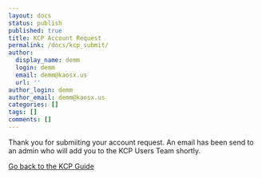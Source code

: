 ```yaml
---
layout: docs
status: publish
published: true
title: KCP Account Request
permalink: /docs/kcp_submit/
author:
  display_name: demm
  login: demm
  email: demm@kaosx.us
  url: ''
author_login: demm
author_email: demm@kaosx.us
categories: []
tags: []
comments: []
---
```

Thank you for submiiting your account request.  An email has been send to an admin who will add you to the KCP Users Team shortly.

<div class="Intro-actions" float="left">
    <a href="/docs/kcp/" class="Button">Go back to the KCP Guide</a>
</div>
